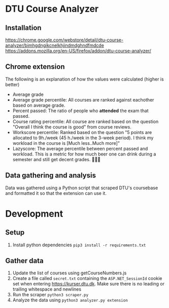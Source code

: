 # DTU Course Analyzer

## Installation
https://chrome.google.com/webstore/detail/dtu-course-analyzer/bimhgdngikcnelkhjindmdghndfmdcde
https://addons.mozilla.org/en-US/firefox/addon/dtu-course-analyzer/

## Chrome extension
The following is an explanation of how the values were calculated (higher is better)
  * Average grade
  * Average grade percentile: All courses are ranked against eachother based on average grade. 
  * Percent passed: The ratio of people who **attended** the exam that passed.
  * Course rating percentile: All course are ranked based on the question "Overall I think the course is good" from course reviews. 
  * Workscore percentile: Ranked based on the question "5 points are allocated to 9h./week (45 h./week in the 3-week period). I think my workload in the course is [Much less..Much more]"
  * Lazyscore: The average percentile between percent passed and workload. This is a metric for how much beer one can drink during a semester and still get decent grades. 🍺🍺🍺

## Data gathering and analysis
Data was gathered using a Python script that scraped DTU's coursebase and formatted it so that the extension can use it.

# Development
## Setup
 1. Install python dependencies `pip3 install -r requirements.txt`

## Gather data
 1. Update the list of courses using getCourseNumbers.js
 2. Create a file called `secret.txt` containing the `ASP.NET_SessionId` cookie set when entering https://kurser.dtu.dk. Make sure there is no leading or trailing whitespace and newlines
 3. Run the scraper `python3 scraper.py`
 4. Analyze the data using `python3 analyzer.py extension`
